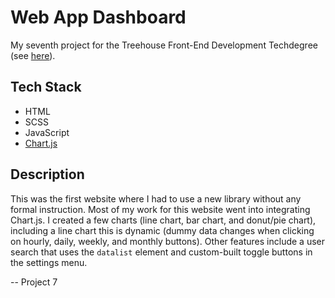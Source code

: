# Web App Dashboard

My seventh project for the Treehouse Front-End Development Techdegree (see [here](https://join.teamtreehouse.com/front-end-web-development-techdegree/)).



## Tech Stack

- HTML
- SCSS
- JavaScript
- [Chart.js](https://www.chartjs.org)



## Description

This was the first website where I had to use a new library without any formal instruction. Most of my work for this website went into integrating Chart.js. I created a few charts (line chart, bar chart, and donut/pie chart), including a line chart this is dynamic (dummy data changes when clicking on hourly, daily, weekly, and monthly buttons). Other features include a user search that uses the `datalist` element and custom-built toggle buttons in the settings menu.

-- Project 7
